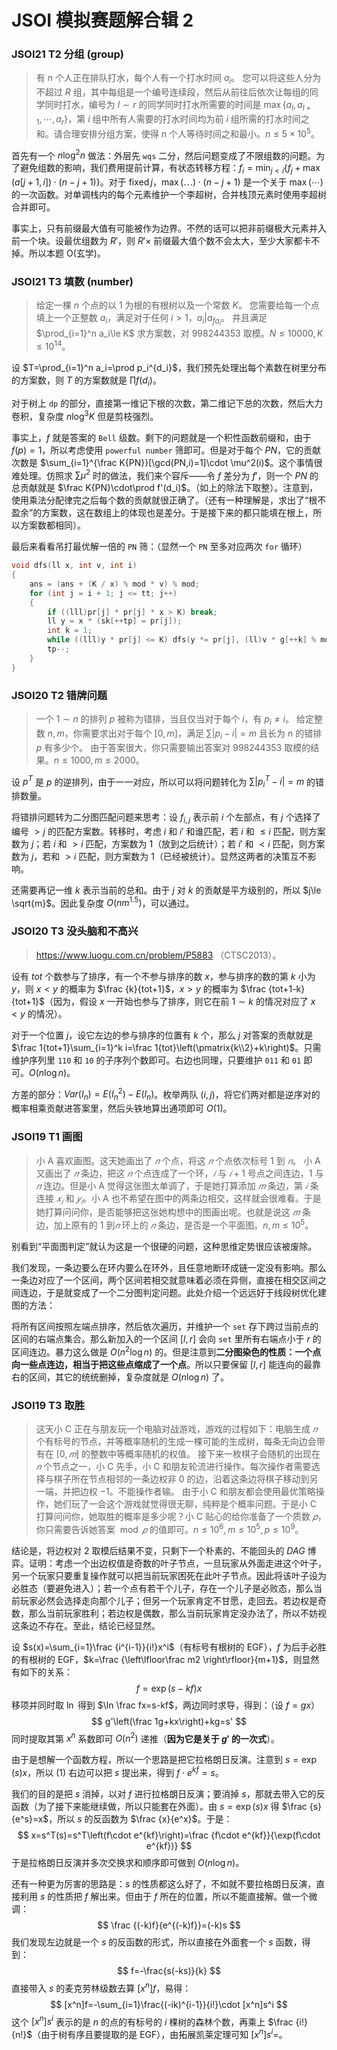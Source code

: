 # JSOI 模拟赛题解合辑 2

### JSOI21 T2 分组 (group)

>有 $n$ 个人正在排队打水，每个人有一个打水时间 $a_i$。
>您可以将这些人分为不超过 $R$ 组，其中每组是一个编号连续段，然后从前往后依次让每组的同学同时打水，编号为 $l \sim r$ 的同学同时打水所需要的时间是 $\max\{a_l, a_{l+1},\cdots, a_r\}$，第 $i$ 组中所有人需要的打水时间均为前 $i$ 组所需的打水时间之和。请合理安排分组方案，使得 $n$ 个人等待时间之和最小。$n\le 5\times 10^5$。

首先有一个 $n\log^2{n}$ 做法：外层先 `wqs` 二分，然后问题变成了不限组数的问题。为了避免组数的影响，我们费用提前计算，有状态转移方程：$f_i=\min_{j<i} \{f_j+\max(a[j+1,i])\cdot(n-j+1)\}$。对于 $\operatorname{fixed} j$，$\max(\cdots)\cdot (n-j+1)$ 是一个关于 $\max(\cdots)$ 的一次函数。对单调栈内的每个元素维护一个李超树，合并栈顶元素时使用李超树合并即可。

事实上，只有前缀最大值有可能被作为边界。不然的话可以把非前缀极大元素并入前一个块。设最优组数为 $R'$，则 $R'\times$ 前缀最大值个数不会太大，至少大家都卡不掉。所以本题 O(玄学)。

### JSOI21 T3 填数 (number)

> 给定一棵 $n$ 个点的以 $1$ 为根的有根树以及一个常数 $K$。
> 您需要给每一个点填上一个正整数 $a_i$，满足对于任何 $i > 1$，$a_i|a_{fa_i}$。
> 并且满足 $\prod_{i=1}^n a_i\le K$ 求方案数，对 $998244353$ 取模。$N\le 10000,K\le 10^{14}$。

设 $T=\prod_{i=1}^n a_i=\prod p_i^{d_i}$，我们预先处理出每个素数在树里分布的方案数，则 $T$ 的方案数就是 $\prod f(d_i)$。

对于树上 `dp` 的部分，直接第一维记下根的次数，第二维记下总的次数，然后大力卷积，复杂度 $n\log^3{K}$ 但是剪枝强烈。

事实上，$f$ 就是答案的 `Bell` 级数。剩下的问题就是一个积性函数前缀和，由于 $f(p)=1$，所以考虑使用 `powerful number` 筛即可。但是对于每个 $PN$，它的贡献次数是 $\sum_{i=1}^{\frac K{PN}}[\gcd(PN,i)=1]\cdot \mu^2(i)$。这个事情很难处理。仿照求 $\sum\mu^2$ 时的做法，我们来个容斥——令 $f$ 差分为 $f'$，则一个 $PN$ 的总贡献就是 $\frac K{PN}\cdot\prod f'(d_i)$。（如上的除法下取整）。注意到，使用乘法分配律完之后每个数的贡献就很正确了。（还有一种理解是，求出了“根不盈余”的方案数，这在数组上的体现也是差分。于是接下来的都只能填在根上，所以方案数都相同）。

最后来看看吊打最优解一倍的 `PN` 筛：（显然一个 `PN` 至多对应两次 `for` 循环）

```cpp
void dfs(ll x, int v, int i)
{
    ans = (ans + (K / x) % mod * v) % mod;
    for (int j = i + 1; j <= tt; j++)
    {
        if ((lll)pr[j] * pr[j] * x > K) break;
        ll y = x * (sk[++tp] = pr[j]);
        int k = 1;
        while ((lll)y * pr[j] <= K) dfs(y *= pr[j], (ll)v * g[++k] % mod, j);
        tp--;
    }
}
```

### JSOI20 T2 错牌问题

> 一个 $1\sim n$ 的排列 $p$ 被称为错排，当且仅当对于每个 $i$，有 $p_i\not= i$。
> 给定整数 $n,m$，你需要求出对于每个 $[0,m]$，满足 $\sum |p_i-i|=m$ 且长为 $n$ 的错排 $p$ 有多少个。
> 由于答案很大，你只需要输出答案对 $998244353$ 取模的结果。$n\le 1000,m\le 2000$。

设 $p^T$ 是 $p$ 的逆排列，由于一一对应，所以可以将问题转化为 $\sum|p^T_i-i|=m$ 的错排数量。

将错排问题转为二分图匹配问题来思考：设 $f_{i,j}$ 表示前 $i$ 个左部点，有 $j$ 个选择了编号 $>j$ 的匹配方案数。转移时，考虑 $i$ 和 $i'$ 和谁匹配，若 $i$ 和 $\le i$ 匹配，则方案数为 $j$；若 $i$ 和 $>i$ 匹配，方案数为 $1$（放到之后统计）；若 $i'$ 和 $<i$ 匹配，则方案数为 $j$，若和 $>i$ 匹配，则方案数为 $1$（已经被统计）。显然这两者的决策互不影响。

还需要再记一维 $k$ 表示当前的总和。由于 $j$ 对 $k$ 的贡献是平方级别的，所以 $j\le \sqrt{m}$。因此复杂度 $O(nm^{1.5})$，可以通过。

### JSOI20 T3 没头脑和不高兴

> https://www.luogu.com.cn/problem/P5883 （CTSC2013）。

设有 $tot$ 个数参与了排序，有一个不参与排序的数 $x$，参与排序的数的第 $k$ 小为 $y$，则 $x<y$ 的概率为 $\frac {k}{tot+1}$，$x>y$ 的概率为 $\frac {tot+1-k}{tot+1}$（因为，假设 $x$ 一开始也参与了排序，则它在前 $1\sim k$ 的情况对应了 $x<y$ 的情况）。

对于一个位置 $j$，设它左边的参与排序的位置有 $k$ 个，那么 $j$ 对答案的贡献就是 $\frac 1{tot+1}\sum_{i=1}^k i=\frac 1{tot}\left(\pmatrix{k\\2}+k\right)$。只需维护序列里 `110` 和 `10` 的子序列个数即可。右边也同理，只要维护 `011` 和 `01` 即可。$O(n\log{n})$。

方差的部分：$Var(I_n)=E(I_n^2)-E(I_n)$。枚举两队 $(i,j)$，将它们两对都是逆序对的概率相乘贡献进答案里，然后头铁地算出通项即可 $O(1)$。

### JSOI19 T1 画图

> 小 A 喜欢画图。这天她画出了 $𝑛$ 个点，将这 $𝑛$ 个点依次标号 $1$ 到 $𝑛$。
> 小 A 又画出了 $𝑛$ 条边，把这 $𝑛$ 个点连成了一个环，$𝑖$ 与 $𝑖 + 1$ 号点之间连边，$1$ 与 $𝑛$ 连边。但是小 A 觉得这张图太单调了，于是她打算添加 $𝑚$ 条边，第 $𝑖$ 条连接 $𝑥_𝑖$ 和 $𝑦_𝑖$。小 A 也不希望在图中的两条边相交，这样就会很难看。于是她打算问问你，是否能够把这张她构想中的图画出呢。也就是说这 $𝑚$ 条边，加上原有的 $1$ 到$𝑛$ 环上的 $𝑛$ 条边，是否是一个平面图。$n,m\le 10^5$。

别看到“平面图判定”就认为这是一个很硬的问题，这种思维定势很应该被废除。

我们发现，一条边要么在环内要么在环外，且任意地断环成链一定没有影响。那么一条边对应了一个区间，两个区间若相交就意味着必须在异侧，直接在相交区间之间连边，于是就变成了一个二分图判定问题。此处介绍一个远远好于线段树优化建图的方法：

将所有区间按照左端点排序，然后依次遍历，并维护一个 `set` 存下跨过当前点的区间的右端点集合。那么新加入的一个区间 $[l,r]$ 会向 `set` 里所有右端点小于 $r$ 的区间连边。暴力这么做是 $O(n^2\log{n})$ 的。但是注意到**二分图染色的性质：一个点向一些点连边，相当于把这些点缩成了一个点**。所以只要保留 $[l,r]$ 能连向的最靠右的区间，其它的统统删掉，复杂度就是 $O(n\log{n})$ 了。

### JSOI19 T3 取胜

> 这天小 C 正在与朋友玩一个电脑对战游戏，游戏的过程如下：电脑生成 $𝑛$ 个有标号的节点，并等概率随机的生成一棵可能的生成树，每条无向边会带有在 $[0, 𝑚]$ 的整数中等概率随机的权值。
> 接下来一枚棋子会随机的出现在 $𝑛$ 个节点之一，小 C 先手，小 C 和朋友轮流进行操作。每次操作者需要选择与棋子所在节点相邻的一条边权非 $0$ 的边，沿着这条边将棋子移动到另一端，并把边权 $−1$。不能操作者输。
> 由于小 C 和朋友都会使用最优策略操作，她们玩了一会这个游戏就觉得很无聊，纯粹是个概率问题。于是小 C 打算问问你，她取胜的概率是多少呢？小 C 贴心的给你准备了一个质数 $𝑝$，你只需要告诉她答案 $\bmod 𝑝$ 的值即可。$n\le 10^6,m\le 10^5,p\le 10^9$。

结论是，将边权对 $2$ 取模后结果不变，只剩下一个朴素的、不能回头的 $DAG$ 博弈。证明：考虑一个出边权值是奇数的叶子节点，一旦玩家从外面走进这个叶子，另一个玩家只要重复操作就可以把当前玩家困死在此叶子节点。因此将该叶子设为必胜态（要避免进入）；若一个点有若干个儿子，存在一个儿子是必败态，那么当前玩家必然会选择走向那个儿子；但另一个玩家肯定不甘愿，走回去。若边权是奇数，那么当前玩家胜利；若边权是偶数，那么当前玩家肯定没办法了，所以不妨视这条边不存在。至此，结论已经显然。

设 $s(x)=\sum_{i=1}\frac {i^{i-1}}{i!}x^i$（有标号有根树的 EGF），$f$ 为后手必胜的有根树的 EGF，$k=\frac {\left\lfloor\frac m2 \right\rfloor}{m+1}$，则显然有如下的关系：
$$
f=\exp(s-kf)x
$$
移项并同时取 $\ln$ 得到 $\ln \frac fx=s-kf$，两边同时求导，得到：（设 $f=gx$）
$$
g'\left(\frac 1g+kx\right)+kg=s'
$$
同时提取其第 $x^n$ 系数即可 $O(n^2)$ 递推（**因为它是关于 $g'$ 的一次式**）。

由于是想解一个函数方程，所以一个思路是把它拉格朗日反演。注意到 $s=\exp(s)x$，所以 $(1)$ 右边可以把 $s$ 提出来，得到 $f\cdot e^{kf}=s$。

我们的目的是把 $s$ 消掉，以对 $f$ 进行拉格朗日反演；要消掉 $s$，那就去带入它的反函数（为了接下来能继续做，所以只能套在外面）。由 $s=\exp(s)x$ 得 $\frac {s}{e^s}=x$，所以 $s$ 的反函数为 $\frac {x}{e^x}$。于是：
$$
x=s^T(s)=s^T\left(f\cdot e^{kf}\right)=\frac {f\cdot e^{kf}}{\exp(f\cdot e^{kf})}
$$
于是拉格朗日反演并多次交换求和顺序即可做到 $O(n\log{n})$。

还有一种更为厉害的思路是：$s$ 的性质都这么好了，不如就不要拉格朗日反演，直接利用 $s$ 的性质把 $f$ 解出来。但由于 $f$ 所在的位置，所以不能直接解。做一个微调：
$$
\frac {(-k)f}{e^{(-k)f}}=(-k)s
$$
我们发现左边就是一个 $s$ 的反函数的形式，所以直接在外面套一个 $s$ 函数，得到：
$$
f=-\frac{s(-ks)}{k}
$$
直接带入 $s$ 的麦克劳林级数去算 $[x^n]f$，易得：
$$
[x^n]f=-\sum_{i=1}\frac{(-ik)^{i-1}}{i!}\cdot [x^n]s^i
$$
这个 $[x^n]s^i$ 表示的是 $n$ 的点的有标号的 $i$ 棵树的森林个数，再乘上 $\frac {i!}{n!}$（由于树有序且要提取的是 EGF），由拓展凯莱定理可知 $[x^n]s^i=$。